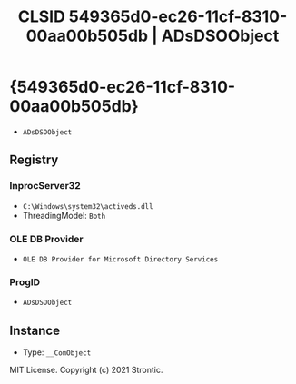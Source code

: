 ﻿---
title: "CLSID 549365d0-ec26-11cf-8310-00aa00b505db | ADsDSOObject"
excerpt: What is COM-Object CLSID 549365d0-ec26-11cf-8310-00aa00b505db?
---

# {549365d0-ec26-11cf-8310-00aa00b505db}

* `ADsDSOObject`

## Registry


### InprocServer32

* `C:\Windows\system32\activeds.dll`
* ThreadingModel: `Both`

### OLE DB Provider

* `OLE DB Provider for Microsoft Directory Services`

### ProgID

* `ADsDSOObject`

## Instance

* Type: `__ComObject`

MIT License. Copyright (c) 2021 Strontic.


